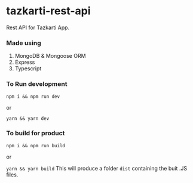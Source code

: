 # tazkarti-rest-api

Rest API for Tazkarti App.

### Made using
1. MongoDB & Mongoose ORM
2. Express
3. Typescript

### To Run development
``` npm i && npm run dev ```

or

``` yarn && yarn dev ```
### To build for product
``` npm i && npm run build ```

or

``` yarn && yarn build ```
This will produce a folder `dist` containing the buit .JS files.
